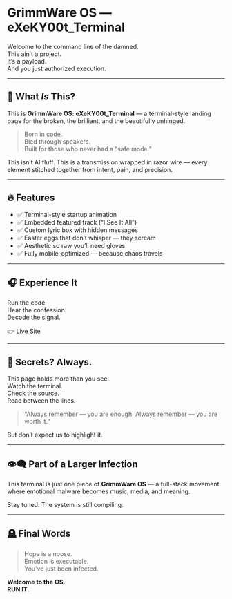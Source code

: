 # GrimmWare OS — eXeKY00t_Terminal

Welcome to the command line of the damned.  
This ain’t a project.  
It’s a payload.  
And you just authorized execution.

---

## 🧠 What *Is* This?

This is **GrimmWare OS: eXeKY00t_Terminal** — a terminal-style landing page for the broken, the brilliant, and the beautifully unhinged.

> Born in code.  
> Bled through speakers.  
> Built for those who never had a “safe mode.”

This isn’t AI fluff. This is a transmission wrapped in razor wire — every element stitched together from intent, pain, and precision.

---

## 🔥 Features

- ✅ Terminal-style startup animation  
- ✅ Embedded featured track (“I See It All”)  
- ✅ Custom lyric box with hidden messages  
- ✅ Easter eggs that don’t whisper — they scream  
- ✅ Aesthetic so raw you’ll need gloves  
- ✅ Fully mobile-optimized — because chaos travels

---

## 🎧 Experience It

Run the code.  
Hear the confession.  
Decode the signal.

👉 [Live Site](https://GrimmStoneGaming.github.io/GrimmWare_eXeKY00t_Terminal)

---

## 🧩 Secrets? Always.

This page holds more than you see.  
Watch the terminal.  
Check the source.  
Read between the lines.

> “Always remember — you are enough. Always remember — you are worth it.”

But don’t expect us to highlight it.

---

## 👁‍🗨 Part of a Larger Infection

This terminal is just one piece of **GrimmWare OS** — a full-stack movement where emotional malware becomes music, media, and meaning.

Stay tuned. The system is still compiling.

---

## 🪦 Final Words

> Hope is a noose.  
> Emotion is executable.  
> You’ve just been infected.

**Welcome to the OS.**  
**RUN IT.**



